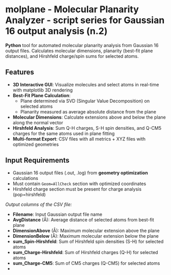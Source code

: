# molplane - Molecular Planarity Analyzer - script series for Gaussian 16 output analysis (n.2)
**Python** tool for automated molecular planarity analysis from Gaussian 16 output files.
Calculates molecular dimensions, planarity (best-fit plane distances), and Hirshfeld charge/spin sums for selected atoms.

## Features

- **3D Interactive GUI**: Visualize molecules and select atoms in real-time with matplotlib 3D rendering
- **Best-Fit Plane Calculation**: 
  - Plane determined via SVD (Singular Value Decomposition) on selected atoms
  - Planarity measured as average absolute distance from the plane
- **Molecular Dimensions**: Calculate extensions above and below the plane along the normal vector
- **Hirshfeld Analysis**: Sum Q-H charges, S-H spin densities, and Q-CM5 charges for the same atoms used in plane fitting
- **Multi-format Export**: CSV files with all metrics + XYZ files with optimized geometries

## Input Requirements
- Gaussian 16 output files (.out, .log) from **geometry optimization** calculations
- Must contain `Geom=AllCheck` section with optimized coordinates
- Hirshfeld charge section must be present for charge analysis (pop=hirshfeld)

*Output columns of the CSV file:*
- **Filename**: Input Gaussian output file name
- **AvgDistance** (Å): Average distance of selected atoms from best-fit plane  
- **DimensionAbove** (Å): Maximum molecular extension above the plane
- **DimensionBelow** (Å): Maximum molecular extension below the plane
- **sum_Spin-Hirshfeld**: Sum of Hirshfeld spin densities (S-H) for selected atoms
- **sum_Charge-Hirshfeld**: Sum of Hirshfeld charges (Q-H) for selected atoms  
- **sum_Charge-CM5**: Sum of CM5 charges (Q-CM5) for selected atoms
- 
